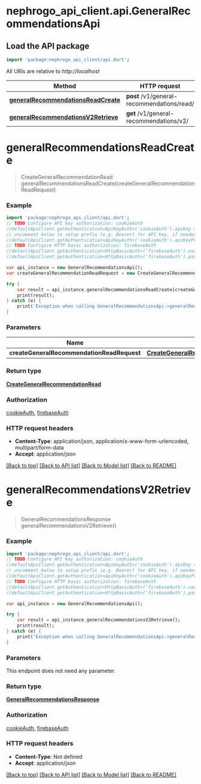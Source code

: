 # nephrogo_api_client.api.GeneralRecommendationsApi

## Load the API package
```dart
import 'package:nephrogo_api_client/api.dart';
```

All URIs are relative to *http://localhost*

Method | HTTP request | Description
------------- | ------------- | -------------
[**generalRecommendationsReadCreate**](GeneralRecommendationsApi.md#generalrecommendationsreadcreate) | **post** /v1/general-recommendations/read/ | 
[**generalRecommendationsV2Retrieve**](GeneralRecommendationsApi.md#generalrecommendationsv2retrieve) | **get** /v1/general-recommendations/v2/ | 


# **generalRecommendationsReadCreate**
> CreateGeneralRecommendationRead generalRecommendationsReadCreate(createGeneralRecommendationReadRequest)



### Example 
```dart
import 'package:nephrogo_api_client/api.dart';
// TODO Configure API key authorization: cookieAuth
//defaultApiClient.getAuthentication<ApiKeyAuth>('cookieAuth').apiKey = 'YOUR_API_KEY';
// uncomment below to setup prefix (e.g. Bearer) for API key, if needed
//defaultApiClient.getAuthentication<ApiKeyAuth>('cookieAuth').apiKeyPrefix = 'Bearer';
// TODO Configure HTTP basic authorization: firebaseAuth
//defaultApiClient.getAuthentication<HttpBasicAuth>('firebaseAuth').username = 'YOUR_USERNAME'
//defaultApiClient.getAuthentication<HttpBasicAuth>('firebaseAuth').password = 'YOUR_PASSWORD';

var api_instance = new GeneralRecommendationsApi();
var createGeneralRecommendationReadRequest = new CreateGeneralRecommendationReadRequest(); // CreateGeneralRecommendationReadRequest | 

try { 
    var result = api_instance.generalRecommendationsReadCreate(createGeneralRecommendationReadRequest);
    print(result);
} catch (e) {
    print('Exception when calling GeneralRecommendationsApi->generalRecommendationsReadCreate: $e\n');
}
```

### Parameters

Name | Type | Description  | Notes
------------- | ------------- | ------------- | -------------
 **createGeneralRecommendationReadRequest** | [**CreateGeneralRecommendationReadRequest**](CreateGeneralRecommendationReadRequest.md)|  | 

### Return type

[**CreateGeneralRecommendationRead**](CreateGeneralRecommendationRead.md)

### Authorization

[cookieAuth](../README.md#cookieAuth), [firebaseAuth](../README.md#firebaseAuth)

### HTTP request headers

 - **Content-Type**: application/json, application/x-www-form-urlencoded, multipart/form-data
 - **Accept**: application/json

[[Back to top]](#) [[Back to API list]](../README.md#documentation-for-api-endpoints) [[Back to Model list]](../README.md#documentation-for-models) [[Back to README]](../README.md)

# **generalRecommendationsV2Retrieve**
> GeneralRecommendationsResponse generalRecommendationsV2Retrieve()



### Example 
```dart
import 'package:nephrogo_api_client/api.dart';
// TODO Configure API key authorization: cookieAuth
//defaultApiClient.getAuthentication<ApiKeyAuth>('cookieAuth').apiKey = 'YOUR_API_KEY';
// uncomment below to setup prefix (e.g. Bearer) for API key, if needed
//defaultApiClient.getAuthentication<ApiKeyAuth>('cookieAuth').apiKeyPrefix = 'Bearer';
// TODO Configure HTTP basic authorization: firebaseAuth
//defaultApiClient.getAuthentication<HttpBasicAuth>('firebaseAuth').username = 'YOUR_USERNAME'
//defaultApiClient.getAuthentication<HttpBasicAuth>('firebaseAuth').password = 'YOUR_PASSWORD';

var api_instance = new GeneralRecommendationsApi();

try { 
    var result = api_instance.generalRecommendationsV2Retrieve();
    print(result);
} catch (e) {
    print('Exception when calling GeneralRecommendationsApi->generalRecommendationsV2Retrieve: $e\n');
}
```

### Parameters
This endpoint does not need any parameter.

### Return type

[**GeneralRecommendationsResponse**](GeneralRecommendationsResponse.md)

### Authorization

[cookieAuth](../README.md#cookieAuth), [firebaseAuth](../README.md#firebaseAuth)

### HTTP request headers

 - **Content-Type**: Not defined
 - **Accept**: application/json

[[Back to top]](#) [[Back to API list]](../README.md#documentation-for-api-endpoints) [[Back to Model list]](../README.md#documentation-for-models) [[Back to README]](../README.md)


